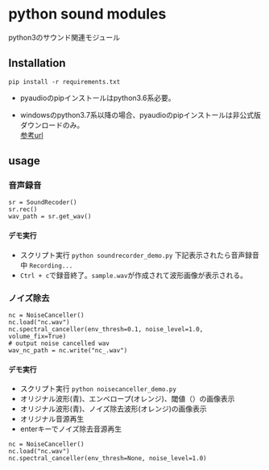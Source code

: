 # python sound modules

python3のサウンド関連モジュール

## Installation

```
pip install -r requirements.txt
```
* pyaudioのpipインストールはpython3.6系必要。

* windowsのpython3.7系以降の場合、pyaudioのpipインストールは非公式版ダウンロードのみ。  
[参考url](https://qiita.com/sugi-juku/items/c92f8f170a6b455e15f2)

## usage

### 音声録音

```
sr = SoundRecoder()
sr.rec()
wav_path = sr.get_wav()
```

#### デモ実行

* スクリプト実行
`python soundrecorder_demo.py`
下記表示されたら音声録音中
`Recording...`
* `Ctrl + c`で録音終了。`sample.wav`が作成されて波形画像が表示される。

### ノイズ除去

```
nc = NoiseCanceller()
nc.load("nc.wav")
nc.spectral_canceller(env_thresh=0.1, noise_level=1.0, volume_fix=True)
# output noise cancelled wav
wav_nc_path = nc.write("nc_.wav")
```

#### デモ実行

* スクリプト実行
`python noisecanceller_demo.py`
* オリジナル波形(青)、エンベロープ(オレンジ)、閾値（）の画像表示
* オリジナル波形(青)、ノイズ除去波形(オレンジ)の画像表示
* オリジナル音源再生
* enterキーでノイズ除去音源再生
```
nc = NoiseCanceller()
nc.load("nc.wav")
nc.spectral_canceller(env_thresh=None, noise_level=1.0)
```
